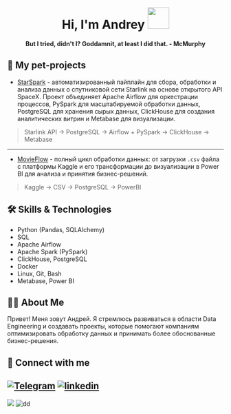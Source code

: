 <div align="center">
<h1> Hi, I'm Andrey <img src="https://media.giphy.com/media/J2awouDsf23R2vo2p5/giphy.gif" width="50"></h1>
<p><b>But I tried, didn't I? Goddamnit, at least I did that. - McMurphy</b></p>
</div>

## 🐶 My pet-projects

- [StarSpark]() - автоматизированный пайплайн для сбора, обработки и анализа данных о спутниковой сети Starlink на основе открытого API SpaceX. Проект объединяет Apache Airflow для оркестрации процессов, PySpark для масштабируемой обработки данных, PostgreSQL для хранения сырых данных, ClickHouse для создания аналитических витрин и Metabase для визуализации.
> Starlink API → PostgreSQL → Airflow + PySpark → ClickHouse → Metabase
---
- [MovieFlow]() - полный цикл обработки данных: от загрузки `.csv` файла с платформы Kaggle и его трансформации до визуализации в Power BI для анализа и принятия бизнес-решений.
> Kaggle → CSV → PostgreSQL → PowerBI

## 🛠 Skills & Technologies

  - Python (Pandas, SQLAlchemy)
  - SQL
  - Apache Airflow
  - Apache Spark (PySpark)
  - ClickHouse, PostgreSQL
  - Docker
  - Linux, Git, Bash
  - Metabase, Power BI
    
## 👨‍💻 About Me

Привет! Меня зовут Андрей. Я стремлюсь развиваться в области Data Engineering и создавать проекты, которые помогают компаниям оптимизировать обработку данных и принимать более обоснованные бизнес-решения.

## 🤝 Connect with me

[![Telegram](https://img.shields.io/badge/Telegram-2CA5E0?style=for-the-badge&logo=telegram&logoColor=white)](https://t.me/AndrewMenethil) [![linkedin](https://img.shields.io/badge/linkedin%20-%230077B5.svg?&style=for-the-badge&logo=linkedin&logoColor=white)](https://www.linkedin.com/in/andreyttt/)
---
![](https://komarev.com/ghpvc/?username=AndrewMenethil) ![dd](https://www.codewars.com/users/AndrewMenethil/badges/micro)

